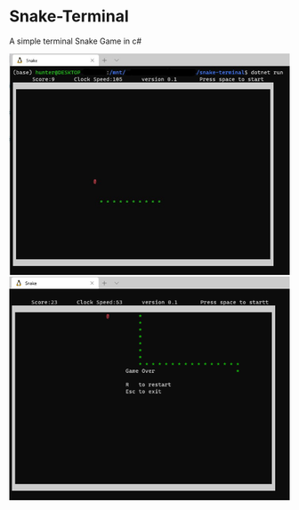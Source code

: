 # Snake-Terminal
A simple terminal Snake Game in c#

![plot](Screenshot_snake_0.1.jpg)
![plot](Screenshot_snake_0.1_restart.png)
